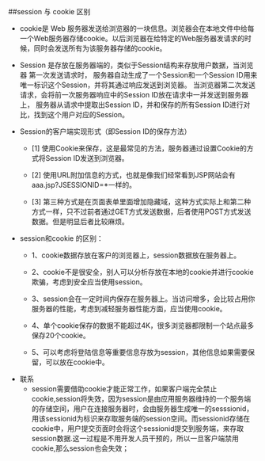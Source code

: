 ##session 与 cookie 区别
- cookie是 Web 服务器发送给浏览器的一块信息。浏览器会在本地文件中给每一个Web服务器存储cookie。以后浏览器在给特定的Web服务器发请求的时候，同时会发送所有为该服务器存储的cookie。

- Session 是存放在服务器端的，类似于Session结构来存放用户数据，当浏览器 第一次发送请求时，
服务器自动生成了一个Session和一个Session ID用来唯一标识这个Session，并将其通过响应发送到浏览器。
当浏览器第二次发送请求，会将前一次服务器响应中的Session ID放在请求中一并发送到服务器上，
服务器从请求中提取出Session ID，并和保存的所有Session ID进行对比，找到这个用户对应的Session。

- Session的客户端实现形式（即Session ID的保存方法）
    - [1] 使用Cookie来保存，这是最常见的方法，服务器通过设置Cookie的方式将Session ID发送到浏览器。
      
    - [2] 使用URL附加信息的方式，也就是像我们经常看到JSP网站会有aaa.jsp?JSESSIONID=*一样的。
      
    - [3] 第三种方式是在页面表单里面增加隐藏域，这种方式实际上和第二种方式一样，只不过前者通过GET方式发送数据，后者使用POST方式发送数据。但是明显后者比较麻烦。

* session和cookie 的区别：
    - 1、cookie数据存放在客户的浏览器上，session数据放在服务器上。
      
    - 2、cookie不是很安全，别人可以分析存放在本地的cookie并进行cookie欺骗，考虑到安全应当使用session。
      
    - 3、session会在一定时间内保存在服务器上。当访问增多，会比较占用你服务器的性能，考虑到减轻服务器性能方面，应当使用cookie。
      
    - 4、单个cookie保存的数据不能超过4K，很多浏览器都限制一个站点最多保存20个cookie。
      
    - 5、可以考虑将登陆信息等重要信息存放为session，其他信息如果需要保留，可以放在cookie中。

- 联系
    - session需要借助cookie才能正常工作，如果客户端完全禁止cookie,session将失效，因为session是由应用服务器维持的一个服务端的存储空间，用户在连接服务器时，会由服务器生成唯一的sesssionid，用该sessionid为标识来存取服务端的session空间。而sessionid存储在cookie中，用户提交页面时会将这个sessionid提交到服务端，来存取session数据.这一过程是不用开发人员干预的，所以一旦客户端禁用cookie,那么session也会失效；
